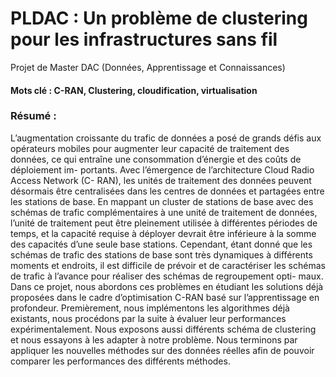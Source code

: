 # PLDAC : Un problème de clustering pour les infrastructures sans fil
Projet de Master DAC (Données, Apprentissage et Connaissances)
#### Mots clé : C-RAN, Clustering, cloudification, virtualisation
### Résumé :
L’augmentation croissante du trafic de données a posé de grands défis aux
opérateurs mobiles pour augmenter leur capacité de traitement des données,
ce qui entraı̂ne une consommation d’énergie et des coûts de déploiement im-
portants. Avec l’émergence de l’architecture Cloud Radio Access Network (C-
RAN), les unités de traitement des données peuvent désormais être centralisées
dans les centres de données et partagées entre les stations de base. En mappant
un cluster de stations de base avec des schémas de trafic complémentaires à
une unité de traitement de données, l’unité de traitement peut être pleinement
utilisée à différentes périodes de temps, et la capacité requise à déployer devrait
être inférieure à la somme des capacités d’une seule base stations. Cependant,
étant donné que les schémas de trafic des stations de base sont très dynamiques
à différents moments et endroits, il est difficile de prévoir et de caractériser les
schémas de trafic à l’avance pour réaliser des schémas de regroupement opti-
maux. Dans ce projet, nous abordons ces problèmes en étudiant les solutions
déjà proposées dans le cadre d’optimisation C-RAN basé sur l’apprentissage en
profondeur. Premièrement, nous implémentons les algorithmes déjà existants,
nous procédons par la suite à évaluer leur performances expérimentalement.
Nous exposons aussi différents schéma de clustering et nous essayons à les
adapter à notre problème. Nous terminons par appliquer les nouvelles méthodes
sur des données réelles afin de pouvoir comparer les performances des différents
méthodes.

